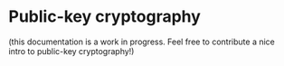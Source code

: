 # Public-key cryptography

(this documentation is a work in progress. Feel free to contribute a nice intro to public-key cryptography!)

